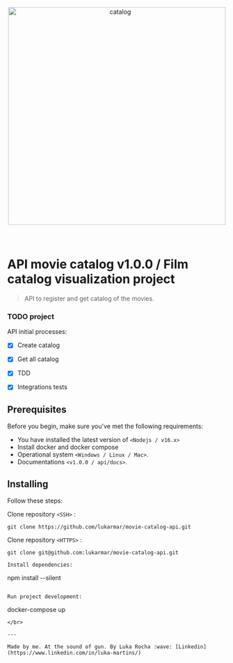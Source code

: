 <div align="center">
  <img alt="catalog" title="catalog" src="https://vejasp.abril.com.br/wp-content/uploads/2020/07/netflix-library.jpg?quality=70&strip=info&resize=850,567" width="500px" />
</div>


</br>
</br>


# API movie catalog v1.0.0 / Film catalog visualization project


> API to register and get catalog of the movies.

### TODO project

API initial processes:

- [x] Create catalog
- [x] Get all catalog
- [x] TDD
- [x] Integrations tests


## Prerequisites

Before you begin, make sure you've met the following requirements:

* You have installed the latest version of `<Nodejs / v16.x>`
* Install docker and docker compose
* Operational system `<Windows / Linux / Mac>`. 
* Documentations `<v1.0.0 / api/docs>`.

## Installing

Follow these steps:

Clone repository `<SSH>` :
````
git clone https://github.com/lukarmar/movie-catalog-api.git
````

Clone repository `<HTTPS>` :
```
git clone git@github.com:lukarmar/movie-catalog-api.git

Install dependencies:
```
npm install --silent
```

Run project development:
```
docker-compose up 
```
</br>

---

Made by me. At the sound of gun. By Luka Rocha :wave: [Linkedin](https://www.linkedin.com/in/luka-martins/)
